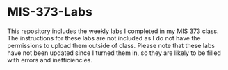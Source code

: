 # MIS-373-Labs
This repository includes the weekly labs I completed in my MIS 373 class. 
The instructions for these labs are not included as I do not have the permissions to upload them outside of class.
Please note that these labs have not been updated since I turned them in, so they are likely to be filled with errors and inefficiencies. 
